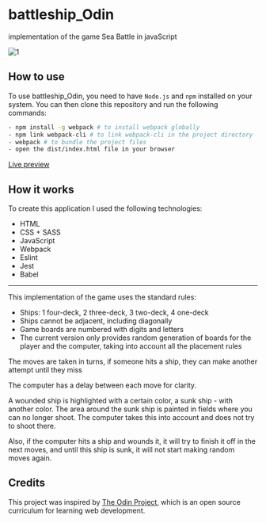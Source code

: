# battleship_Odin

implementation of the game Sea Battle in javaScript

![1](https://github.com/Kotovar/battleship_Odin/assets/77914431/630d7a79-2ea7-4851-b166-7c50c76fc512)


## How to use

To use battleship_Odin, you need to have `Node.js` and `npm` installed on your system. You can then clone this repository and run the following commands:

```bash
- npm install -g webpack # to install webpack globally
- npm link webpack-cli # to link webpack-cli in the project directory
- webpack # to bundle the project files
- open the dist/index.html file in your browser
```

[Live preview](https://kotovar.github.io/battleship_Odin/)

## How it works

To create this application I used the following technologies:

- HTML
- CSS + SASS
- JavaScript
- Webpack
- Eslint
- Jest
- Babel

---

This implementation of the game uses the standard rules:

- Ships: 1 four-deck, 2 three-deck, 3 two-deck, 4 one-deck
- Ships cannot be adjacent, including diagonally
- Game boards are numbered with digits and letters
- The current version only provides random generation of boards for the player and the computer, taking into account all the placement rules

The moves are taken in turns, if someone hits a ship, they can make another attempt until they miss

The computer has a delay between each move for clarity.

A wounded ship is highlighted with a certain color, a sunk ship - with another color. The area around the sunk ship is painted in fields where you can no longer shoot. The computer takes this into account and does not try to shoot there.

Also, if the computer hits a ship and wounds it, it will try to finish it off in the next moves, and until this ship is sunk, it will not start making random moves again.

## Credits

This project was inspired by [The Odin Project](https://www.theodinproject.com/lessons/node-path-javascript-battleship), which is an open source curriculum for learning web development.
